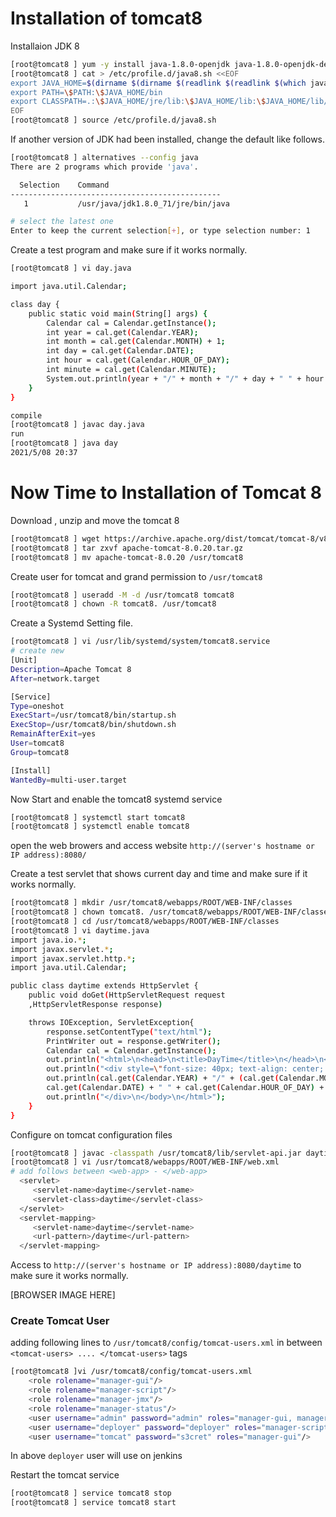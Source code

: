 
# Installation of tomcat8
Installaion JDK 8
~~~sh
[root@tomcat8 ] yum -y install java-1.8.0-openjdk java-1.8.0-openjdk-devel
[root@tomcat8 ] cat > /etc/profile.d/java8.sh <<EOF
export JAVA_HOME=$(dirname $(dirname $(readlink $(readlink $(which javac)))))
export PATH=\$PATH:\$JAVA_HOME/bin
export CLASSPATH=.:\$JAVA_HOME/jre/lib:\$JAVA_HOME/lib:\$JAVA_HOME/lib/tools.jar
EOF
[root@tomcat8 ] source /etc/profile.d/java8.sh
~~~
If another version of JDK had been installed, change the default like follows.
~~~sh
[root@tomcat8 ] alternatives --config java
There are 2 programs which provide 'java'.

  Selection    Command
-----------------------------------------------
   1           /usr/java/jdk1.8.0_71/jre/bin/java

# select the latest one
Enter to keep the current selection[+], or type selection number: 1
~~~
Create a test program and make sure if it works normally.
~~~sh
[root@tomcat8 ] vi day.java

import java.util.Calendar;

class day {
    public static void main(String[] args) {
        Calendar cal = Calendar.getInstance();
        int year = cal.get(Calendar.YEAR);
        int month = cal.get(Calendar.MONTH) + 1;
        int day = cal.get(Calendar.DATE);
        int hour = cal.get(Calendar.HOUR_OF_DAY);
        int minute = cal.get(Calendar.MINUTE);
        System.out.println(year + "/" + month + "/" + day + " " + hour + ":" + minute);
    }
}

compile
[root@tomcat8 ] javac day.java
run
[root@tomcat8 ] java day
2021/5/08 20:37
~~~
# Now Time to Installation of Tomcat 8
Download , unzip and move the tomcat 8
~~~sh
[root@tomcat8 ] wget https://archive.apache.org/dist/tomcat/tomcat-8/v8.0.20/bin/apache-tomcat-8.0.20.tar.gz
[root@tomcat8 ] tar zxvf apache-tomcat-8.0.20.tar.gz
[root@tomcat8 ] mv apache-tomcat-8.0.20 /usr/tomcat8
~~~
Create user for tomcat and grand permission to `/usr/tomcat8`
~~~sh
[root@tomcat8 ] useradd -M -d /usr/tomcat8 tomcat8
[root@tomcat8 ] chown -R tomcat8. /usr/tomcat8
~~~
Create a Systemd Setting file.
~~~sh
[root@tomcat8 ] vi /usr/lib/systemd/system/tomcat8.service
# create new
[Unit]
Description=Apache Tomcat 8
After=network.target

[Service]
Type=oneshot
ExecStart=/usr/tomcat8/bin/startup.sh
ExecStop=/usr/tomcat8/bin/shutdown.sh
RemainAfterExit=yes
User=tomcat8
Group=tomcat8

[Install]
WantedBy=multi-user.target
~~~
Now Start and enable the tomcat8 systemd service
~~~sh
[root@tomcat8 ] systemctl start tomcat8
[root@tomcat8 ] systemctl enable tomcat8
~~~
open the web browers and access website ``http://(server's hostname or IP address):8080/``

Create a test servlet that shows current day and time and make sure if it works normally.
~~~sh
[root@tomcat8 ] mkdir /usr/tomcat8/webapps/ROOT/WEB-INF/classes
[root@tomcat8 ] chown tomcat8. /usr/tomcat8/webapps/ROOT/WEB-INF/classes
[root@tomcat8 ] cd /usr/tomcat8/webapps/ROOT/WEB-INF/classes
[root@tomcat8 ] vi daytime.java
import java.io.*;
import javax.servlet.*;
import javax.servlet.http.*;
import java.util.Calendar;

public class daytime extends HttpServlet {
    public void doGet(HttpServletRequest request
    ,HttpServletResponse response)

    throws IOException, ServletException{
        response.setContentType("text/html");
        PrintWriter out = response.getWriter();
        Calendar cal = Calendar.getInstance();
        out.println("<html>\n<head>\n<title>DayTime</title>\n</head>\n<body>");
        out.println("<div style=\"font-size: 40px; text-align: center; font-weight: bold\">");
        out.println(cal.get(Calendar.YEAR) + "/" + (cal.get(Calendar.MONTH) + 1) + "/" +
        cal.get(Calendar.DATE) + " " + cal.get(Calendar.HOUR_OF_DAY) + ":" + cal.get(Calendar.MINUTE));
        out.println("</div>\n</body>\n</html>");
    }
}
~~~
Configure on tomcat configuration files
~~~sh
[root@tomcat8 ] javac -classpath /usr/tomcat8/lib/servlet-api.jar daytime.java
[root@tomcat8 ] vi /usr/tomcat8/webapps/ROOT/WEB-INF/web.xml
# add follows between <web-app> - </web-app>
  <servlet>
     <servlet-name>daytime</servlet-name>
     <servlet-class>daytime</servlet-class>
  </servlet>
  <servlet-mapping>
     <servlet-name>daytime</servlet-name>
     <url-pattern>/daytime</url-pattern>
  </servlet-mapping>
~~~
Access to ``http://(server's hostname or IP address):8080/daytime`` to make sure it works normally.

[BROWSER IMAGE HERE]
### Create Tomcat User
adding following lines to ``/usr/tomcat8/config/tomcat-users.xml`` in between ``<tomcat-users> .... </tomcat-users>`` tags
~~~sh
[root@tomcat8 ]vi /usr/tomcat8/config/tomcat-users.xml
	<role rolename="manager-gui"/>
	<role rolename="manager-script"/>
	<role rolename="manager-jmx"/>
	<role rolename="manager-status"/>
	<user username="admin" password="admin" roles="manager-gui, manager-script, manager-jmx, manager-status"/>
	<user username="deployer" password="deployer" roles="manager-script"/>
	<user username="tomcat" password="s3cret" roles="manager-gui"/>
~~~
In above `deployer` user will use on jenkins

Restart the tomcat service
~~~sh
[root@tomcat8 ] service tomcat8 stop
[root@tomcat8 ] service tomcat8 start
~~~
